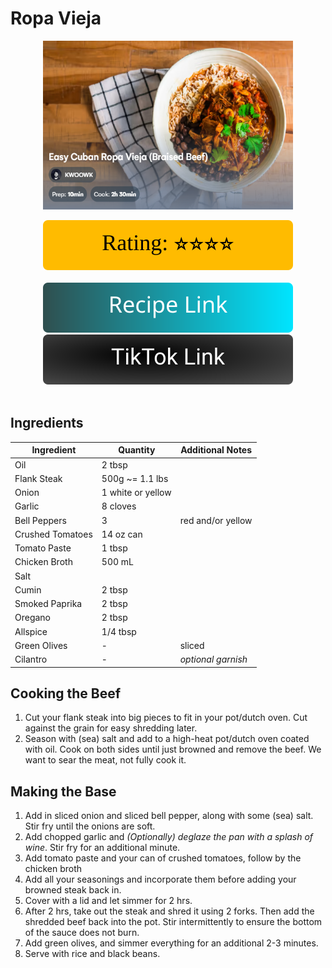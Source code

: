 # Ropa Vieja
<p align="center">
  <img src="images/ropa-vieja.png" width="400" height="270">
</p>

<div align="center">
  <img src="../graphics/svg/stars-4.svg" alt="Rating">
</div>

<br>

<div align="center">
  <a href="https://recipe-integration.whisk.com/recipe-integration/view/107b008fa5d22394b32acc3f7575d17fcc9?utm_source=partner&utm_medium=tiktok&utm_campaign=recipe-integration">
    <img src="../graphics/svg/link-button-recipe.svg" alt="Recipe Link">
  </a>
</div>

<div align="center">
  <a href="https://www.tiktok.com/@letskwoowk/video/7128457768037666053?_r=1&_t=8VfMfXZ8Xpz&is_from_webapp=v1&item_id=7128457768037666053">
    <img src="../graphics/svg/link-button-tiktok.svg" alt="TikTok Link">
  </a>
</div>

<br>

## Ingredients
| Ingredient | Quantity | Additional Notes |
| --- | --- | --- |
| Oil | 2 tbsp |
| Flank Steak | 500g ~= 1.1 lbs |
| Onion | 1 white or yellow |
| Garlic | 8 cloves |
| Bell Peppers | 3 | red and/or yellow |
| Crushed Tomatoes | 14 oz can |
| Tomato Paste | 1 tbsp |
| Chicken Broth | 500 mL |
| Salt |
| Cumin | 2 tbsp |
| Smoked Paprika | 2 tbsp |
| Oregano | 2 tbsp |
| Allspice | 1/4 tbsp |
| Green Olives | - | sliced |
| Cilantro | - | *optional garnish* |

## Cooking the Beef
1. Cut your flank steak into big pieces to fit in your pot/dutch oven. Cut against the grain for easy shredding later.
1. Season with (sea) salt and add to a high-heat pot/dutch oven coated with oil. Cook on both sides until just browned and remove the beef. We want to sear the meat, not fully cook it.

## Making the Base
1. Add in sliced onion and sliced bell pepper, along with some (sea) salt. Stir fry until the onions are soft.
1. Add chopped garlic and *(Optionally) deglaze the pan with a splash of wine*. Stir fry for an additional minute.
1. Add tomato paste and your can of crushed tomatoes, follow by the chicken broth
1. Add all your seasonings and incorporate them before adding your browned steak back in.
1. Cover with a lid and let simmer for 2 hrs.
1. After 2 hrs, take out the steak and shred it using 2 forks. Then add the shredded beef back into the pot. Stir intermittently to ensure the bottom of the sauce does not burn.
1. Add green olives, and simmer everything for an additional 2-3 minutes.
1. Serve with rice and black beans.
